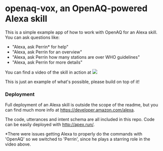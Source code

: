 # openaq-vox, an OpenAQ-powered Alexa skill

This is a simple example app of how to work with OpenAQ for an Alexa skill. You can ask questions like:

- "Alexa, ask Perrin* for help"
- "Alexa, ask Perrin for an overview"
- "Alexa, ask Perrin how many stations are over WHO guidelines"
- "Alexa, ask Perrin for more details"

You can find a video of the skill in action at [![](https://cloud.githubusercontent.com/assets/848934/21406356/2d1c3948-c799-11e6-88ef-644fc7025fd7.png)](https://vimeo.com/196637570?utm_source=email&utm_medium=vimeo-cliptranscode-201504&utm_campaign=29220)

This is just an example of what's possible, please build on top of it!

### Deployment
Full deployment of an Alexa skill is outside the scope of the readme, but you can find much more info at https://developer.amazon.com/alexa.

The code, utterances and intent schema are all included in this repo. Code can be easily deployed with http://apex.run/.

*There were issues getting Alexa to properly do the commands with 'OpenAQ' so we switched to 'Perrin', since he plays a starring role in the video above.
